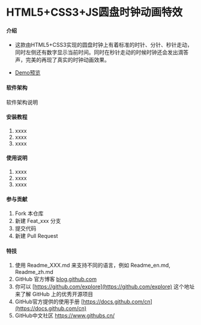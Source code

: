 # HTML5+CSS3+JS圆盘时钟动画特效

#### 介绍
- 这款由HTML5+CSS3实现的圆盘时钟上有着标准的时针、分针、秒针走动，同时左侧还有数字显示当前时间。同时在秒针走动的时候时钟还会发出滴答声，完美的再现了真实的时钟动画效果。

- [Demo预览](https://sunyctf.github.io/front-end-demos/css-effects/HTML5+CSS3+JS圆盘时钟动画特效/index.html)

#### 软件架构
软件架构说明


#### 安装教程

1.  xxxx
2.  xxxx
3.  xxxx

#### 使用说明

1.  xxxx
2.  xxxx
3.  xxxx

#### 参与贡献

1.  Fork 本仓库
2.  新建 Feat_xxx 分支
3.  提交代码
4.  新建 Pull Request


#### 特技

1.  使用 Readme\_XXX.md 来支持不同的语言，例如 Readme\_en.md, Readme\_zh.md
2.  GitHub 官方博客 [blog.github.com](https://github.blog)
3.  你可以 [https://github.com/explore](https://github.com/explore) 这个地址来了解 GitHub 上的优秀开源项目
4.  GitHub官方提供的使用手册 [https://docs.github.com/cn](https://docs.github.com/cn)
5.  GitHub中文社区 https://www.githubs.cn/
